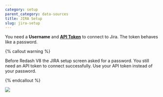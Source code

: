 ```yaml
---
category: setup
parent_category: data-sources
title: JIRA Setup
slug: jira-setup
---
```



You need a **Username** and **[API Token](https://confluence.atlassian.com/cloud/api-tokens-938839638.html)** to connect to Jira. The token behaves like a password. 

{% callout warning %}

Before Redash V8 the JIRA setup screen asked for a password. You still need an API token to connect successfully. Use your API token instead of your password.

{% endcallout %}

![](/assets/images/docs/gitbook/jira-setup.png)